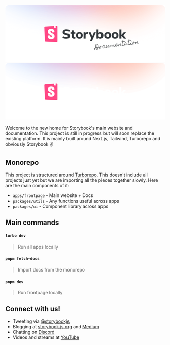 ![Storybook Web Light](github-light.png#gh-light-mode-only)
![Storybook Web Dark](github-dark.png#gh-dark-mode-only)

Welcome to the new home for Storybook's main website and documentation. This project is still in progress but will soon replace the existing platform. It is mainly built around Next.js, Tailwind, Turborepo and obviously Storybook ✌️

## Monorepo

This project is structured around [Turborepo](https://turbo.build/repo). This doesn't include all projects just yet but we are importing all the pieces together slowly. Here are the main components of it:

- `apps/frontpage` - Main website + Docs
- `packages/utils` - Any functions useful across apps
- `packages/ui` - Component library across apps

## Main commands

#### `turbo dev`

> Run all apps locally

#### `pnpm fetch-docs`

> Import docs from the monorepo

#### `pnpm dev`

> Run frontpage locally

## Connect with us!

- Tweeting via [@storybookjs](https://twitter.com/storybookjs)
- Blogging at [storybook.js.org](https://storybook.js.org/blog/) and [Medium](https://medium.com/storybookjs)
- Chatting on [Discord](https://discord.gg/storybook)
- Videos and streams at [YouTube](https://www.youtube.com/channel/UCr7Quur3eIyA_oe8FNYexfg)
